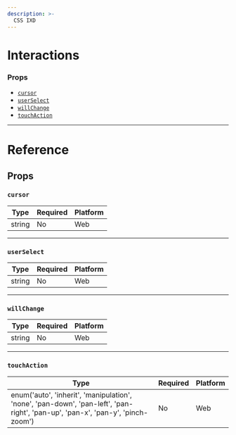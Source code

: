 ```yaml
---
description: >-
  CSS IXD
---
```


# Interactions

### Props

- [`cursor`](../interaction-prop-types/#cursor)
- [`userSelect`](../interaction-prop-types/#userSelect)
- [`willChange`](../interaction-prop-types/#willChange)
- [`touchAction`](../interaction-prop-types/#touchAction)

---

# Reference

## Props

### `cursor`

| Type   | Required | Platform |
| ------ | -------- | -------- |
| string | No       | Web      |

---

### `userSelect`

| Type   | Required | Platform |
| ------ | -------- | -------- |
| string | No       | Web      |

---

### `willChange`

| Type   | Required | Platform |
| ------ | -------- | -------- |
| string | No       | Web      |

---

### `touchAction`

| Type                                                                                                                           | Required | Platform |
| ------------------------------------------------------------------------------------------------------------------------------ | -------- | -------- |
| enum('auto', 'inherit', 'manipulation', 'none', 'pan-down', 'pan-left', 'pan-right', 'pan-up', 'pan-x', 'pan-y', 'pinch-zoom') | No       | Web      |
